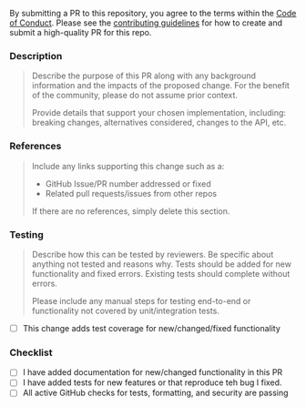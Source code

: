 By submitting a PR to this repository, you agree to the terms within the [Code of Conduct](https://github.com/alexbbt/read-last-lines/blob/master/CODE_OF_CONDUCT.md). Please see the [contributing guidelines]([CONTRIBUTING.md](https://github.com/alexbbt/read-last-lines/blob/master/CONTRIBUTING.md)) for how to create and submit a high-quality PR for this repo.

### Description

> Describe the purpose of this PR along with any background information and the impacts of the proposed change. For the benefit of the community, please do not assume prior context.
>
> Provide details that support your chosen implementation, including: breaking changes, alternatives considered, changes to the API, etc.


### References

> Include any links supporting this change such as a:
>
> - GitHub Issue/PR number addressed or fixed
> - Related pull requests/issues from other repos
>
> If there are no references, simply delete this section.

### Testing

> Describe how this can be tested by reviewers. Be specific about anything not tested and reasons why. Tests should be added for new functionality and fixed errors. Existing tests should complete without errors.
>
> Please include any manual steps for testing end-to-end or functionality not covered by unit/integration tests.

- [ ] This change adds test coverage for new/changed/fixed functionality

### Checklist

- [ ] I have added documentation for new/changed functionality in this PR
- [ ] I have added tests for new features or that reproduce teh bug I fixed.
- [ ] All active GitHub checks for tests, formatting, and security are passing
